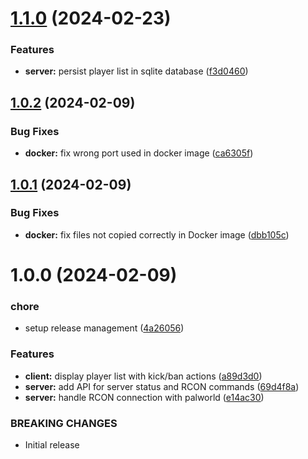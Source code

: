 # [1.1.0](https://github.com/na-ji/palworld-admin/compare/v1.0.2...v1.1.0) (2024-02-23)


### Features

* **server:** persist player list in sqlite database ([f3d0460](https://github.com/na-ji/palworld-admin/commit/f3d0460688d25a5d486e547351ea6ad320377e33))

## [1.0.2](https://github.com/na-ji/palworld-admin/compare/v1.0.1...v1.0.2) (2024-02-09)


### Bug Fixes

* **docker:** fix wrong port used in docker image ([ca6305f](https://github.com/na-ji/palworld-admin/commit/ca6305f9ed245edc27ea5db9fa33f09f5693ca64))

## [1.0.1](https://github.com/na-ji/palworld-admin/compare/v1.0.0...v1.0.1) (2024-02-09)


### Bug Fixes

* **docker:** fix files not copied correctly in Docker image ([dbb105c](https://github.com/na-ji/palworld-admin/commit/dbb105c672e09a2e0c93b709f3a295f04c206044))

# 1.0.0 (2024-02-09)


### chore

* setup release management ([4a26056](https://github.com/na-ji/palworld-admin/commit/4a260562f366d359289d0d9c47271cc49738adaa))


### Features

* **client:** display player list with kick/ban actions ([a89d3d0](https://github.com/na-ji/palworld-admin/commit/a89d3d06088ac526505970362e6e29eff45da56b))
* **server:** add API for server status and RCON commands ([69d4f8a](https://github.com/na-ji/palworld-admin/commit/69d4f8a32b2eff67dcbd5ec368787a072c9625bc))
* **server:** handle RCON connection with palworld ([e14ac30](https://github.com/na-ji/palworld-admin/commit/e14ac30206f912f3514a08dadd20c9b86e0b601a))


### BREAKING CHANGES

* Initial release
